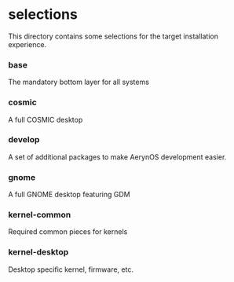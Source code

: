 # selections

This directory contains some selections for the target installation experience.

### base

The mandatory bottom layer for all systems

### cosmic

A full COSMIC desktop

### develop

A set of additional packages to make AerynOS development easier.

### gnome

A full GNOME desktop featuring GDM

### kernel-common

Required common pieces for kernels

### kernel-desktop

Desktop specific kernel, firmware, etc.
